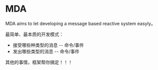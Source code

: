 # MDA
MDA aims to let developing a message based reactive system easyly。

最简单、最本质的开发模式：
- 接受哪些种类型的消息 -- 命令/事件
- 发出哪些类型的消息 -- 命令/事件

其他的事情，框架帮你搞定！！！
